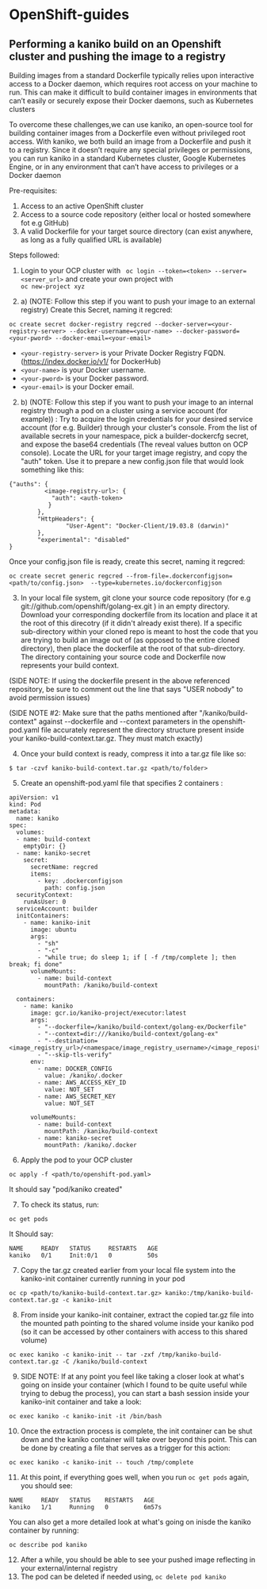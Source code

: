 # OpenShift-guides
## Performing a kaniko build on an Openshift cluster and pushing the image to a registry 

Building images from a standard Dockerfile typically relies upon interactive access to a Docker daemon, which requires root access on your machine to run. This can make it difficult to build container images in environments that can’t easily or securely expose their Docker daemons, such as Kubernetes clusters 

To overcome these challenges,we can use kaniko, an open-source tool for building container images from a Dockerfile even without privileged root access. With kaniko, we both build an image from a Dockerfile and push it to a registry. Since it doesn’t require any special privileges or permissions, you can run kaniko in a standard Kubernetes cluster, Google Kubernetes Engine, or in any environment that can’t have access to privileges or a Docker daemon

Pre-requisites:
1. Access to an active OpenShift cluster
2. Access to a source code repository (either local or hosted somewhere fot e.g GitHub)
3. A valid Dockerfile for your target source directory (can exist anywhere, as long as a fully qualified URL is available)

Steps followed:
1. Login to your OCP cluster with ``` oc login --token=<token> --server=<server_url>``` and create your own project with <br> ```oc new-project xyz```

2. a) (NOTE:  Follow this step if you want to push your image to an external registry) Create this Secret, naming it regcred:
```shell
oc create secret docker-registry regcred --docker-server=<your-registry-server> --docker-username=<your-name> --docker-password=<your-pword> --docker-email=<your-email>
```
- `<your-registry-server>` is your Private Docker Registry FQDN. (https://index.docker.io/v1/ for DockerHub)
- `<your-name>` is your Docker username.
- `<your-pword>` is your Docker password.
- `<your-email>` is your Docker email.


2. b) (NOTE: Follow this step if you want to push your image to an internal registry through a pod on a cluster using a service account (for example)) : Try to acquire the login credentials for your desired service account (for e.g. Builder) through your cluster's console. From the list of available secrets in your namespace, pick a builder-dockercfg secret, and expose the base64 credentials (The reveal values button on OCP console). Locate the URL for your target image registry, and copy the "auth" token. Use it to prepare a new config.json file that would look something like this:

```
{"auths": {
          <image-registry-url>: {
            "auth": <auth-token>         
           }
        },
        "HttpHeaders": {
                "User-Agent": "Docker-Client/19.03.8 (darwin)"
        },
        "experimental": "disabled"
}
```
Once your config.json file is ready, create this secret, naming it regcred:
```shell
oc create secret generic regcred --from-file=.dockerconfigjson=<path/to/config.json>  --type=kubernetes.io/dockerconfigjson
```

3. In your local file system, git clone your source code repository (for e.g git://github.com/openshift/golang-ex.git ) in an empty directory. Download your       corresponding dockerfile from its location and place it at the root of this direcotry (if it didn't already exist there). If a specific sub-directory within your cloned repo is meant to host the code that you are trying to build an image out of (as opposed to the entire cloned directory), then place the dockerfile at the root of that sub-directory. The directory containing your source code and Dockerfile now represents your build context.

(SIDE NOTE: If using the dockerfile present in the above referenced repository, be sure to comment out the line that says "USER nobody" to avoid permission issues)

(SIDE NOTE #2: Make sure that the paths mentioned after "/kaniko/build-context" against --dockerfile and --context parameters in the openshift-pod.yaml file accurately represent the directory structure present inside your kaniko-build-context.tar.gz. They must match exactly)

4. Once your build context is ready, compress it into a tar.gz file like so:
```shell
$ tar -czvf kaniko-build-context.tar.gz <path/to/folder>
```
5. Create an openshift-pod.yaml file that specifies 2 containers :
```
apiVersion: v1
kind: Pod
metadata:
  name: kaniko
spec:
  volumes:
  - name: build-context
    emptyDir: {}
  - name: kaniko-secret
    secret:
      secretName: regcred
      items:
        - key: .dockerconfigjson
          path: config.json
  securityContext:
    runAsUser: 0 
  serviceAccount: builder
  initContainers:
    - name: kaniko-init
      image: ubuntu
      args:
        - "sh"
        - "-c"
        - "while true; do sleep 1; if [ -f /tmp/complete ]; then break; fi done"
      volumeMounts:
        - name: build-context
          mountPath: /kaniko/build-context
  
  containers:
    - name: kaniko
      image: gcr.io/kaniko-project/executor:latest
      args:
        - "--dockerfile=/kaniko/build-context/golang-ex/Dockerfile"
        - "--context=dir:///kaniko/build-context/golang-ex"
        - "--destination=<image_registry_url>/<namespace/image_registry_username>/<image_repository_name>"
        - "--skip-tls-verify"
      env:
        - name: DOCKER_CONFIG
          value: /kaniko/.docker
        - name: AWS_ACCESS_KEY_ID
          value: NOT_SET
        - name: AWS_SECRET_KEY
          value: NOT_SET
   
      volumeMounts:
        - name: build-context
          mountPath: /kaniko/build-context
        - name: kaniko-secret
          mountPath: /kaniko/.docker
```

6. Apply the pod to your OCP cluster
```shell
oc apply -f <path/to/openshift-pod.yaml> 
```
It should say "pod/kaniko created"

7. To check its status, run:
```shell
oc get pods
```
It Should say:
```shell
NAME     READY   STATUS     RESTARTS   AGE
kaniko   0/1     Init:0/1   0          50s
```

7. Copy the tar.gz created earlier from your local file system into the kaniko-init container currently running in your pod
```shell
oc cp <path/to/kaniko-build-context.tar.gz> kaniko:/tmp/kaniko-build-context.tar.gz -c kaniko-init 
```

8. From inside your kaniko-init container, extract the copied tar.gz file into the mounted path pointing to the shared volume inside your kaniko pod (so it can be accessed by other containers with access to this shared volume)
```shell
oc exec kaniko -c kaniko-init -- tar -zxf /tmp/kaniko-build-context.tar.gz -C /kaniko/build-context
```
9. SIDE NOTE: If at any point you feel like taking a closer look at what's going on inside your container (which I found to be quite useful while trying to debug the process), you can start a bash session inside your kaniko-init container and take a look:
```shell
oc exec kaniko -c kaniko-init -it /bin/bash
```

10. Once the extraction process is complete, the init container can be shut down and the kaniko container will take over beyond this point. This can be done by creating a file that serves as a trigger for this action:
```shell
oc exec kaniko -c kaniko-init -- touch /tmp/complete
```

11. At this point, if everything goes well, when you run ```oc get pods``` again, you should see:
```shell
NAME     READY   STATUS    RESTARTS   AGE
kaniko   1/1     Running   0          6m57s
```
You can also get a more detailed look at what's going on inisde the kaniko container by running:
```shell
oc describe pod kaniko
```
12. After a while, you should be able to see your pushed image reflecting in your external/internal registry
13. The pod can be deleted if needed using, ```oc delete pod kaniko```
